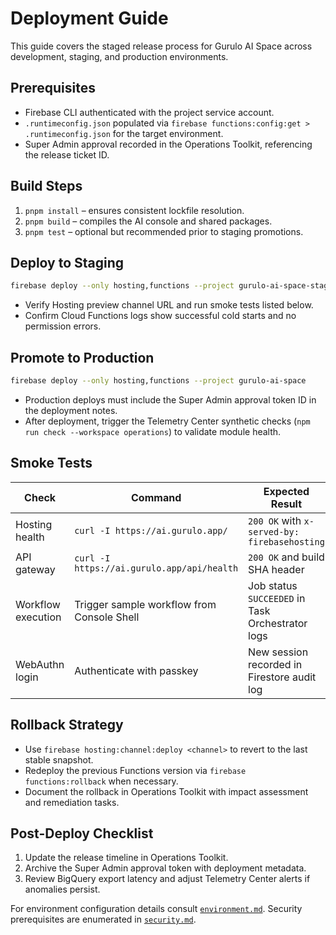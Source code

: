 # Deployment Guide

This guide covers the staged release process for Gurulo AI Space across development, staging, and production environments.

## Prerequisites

- Firebase CLI authenticated with the project service account.
- `.runtimeconfig.json` populated via `firebase functions:config:get > .runtimeconfig.json` for the target environment.
- Super Admin approval recorded in the Operations Toolkit, referencing the release ticket ID.

## Build Steps

1. `pnpm install` – ensures consistent lockfile resolution.
2. `pnpm build` – compiles the AI console and shared packages.
3. `pnpm test` – optional but recommended prior to staging promotions.

## Deploy to Staging

```bash
firebase deploy --only hosting,functions --project gurulo-ai-space-staging
```

- Verify Hosting preview channel URL and run smoke tests listed below.
- Confirm Cloud Functions logs show successful cold starts and no permission errors.

## Promote to Production

```bash
firebase deploy --only hosting,functions --project gurulo-ai-space
```

- Production deploys must include the Super Admin approval token ID in the deployment notes.
- After deployment, trigger the Telemetry Center synthetic checks (`npm run check --workspace operations`) to validate module health.

## Smoke Tests

| Check | Command | Expected Result |
| --- | --- | --- |
| Hosting health | `curl -I https://ai.gurulo.app/` | `200 OK` with `x-served-by: firebasehosting` |
| API gateway | `curl -I https://ai.gurulo.app/api/health` | `200 OK` and build SHA header |
| Workflow execution | Trigger sample workflow from Console Shell | Job status `SUCCEEDED` in Task Orchestrator logs |
| WebAuthn login | Authenticate with passkey | New session recorded in Firestore audit log |

## Rollback Strategy

- Use `firebase hosting:channel:deploy <channel>` to revert to the last stable snapshot.
- Redeploy the previous Functions version via `firebase functions:rollback` when necessary.
- Document the rollback in Operations Toolkit with impact assessment and remediation tasks.

## Post-Deploy Checklist

1. Update the release timeline in Operations Toolkit.
2. Archive the Super Admin approval token with deployment metadata.
3. Review BigQuery export latency and adjust Telemetry Center alerts if anomalies persist.

For environment configuration details consult [`environment.md`](environment.md). Security prerequisites are enumerated in [`security.md`](security.md).

